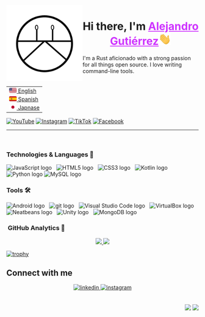 <img align="left" src="img/logo_.png" height="200" width="200">


<table align="right">
 <tr><td><a href="README.md"><img src="img/flag-eu.png" height="13" width="20" style="border-radius: 3px"> English</a></td></tr>
 <tr><td><a href="README_sp.md"><img src="img/flag-spain.png" height="13" width="20" style="border-radius: 3px"> Spanish</a></td></tr>
 <tr><td><a href="README_jp.md"><img src="img/flag-japon.png" height="13" width="20" style="border-radius: 3px"> Japnase</a></td></tr>
</table>

<h1 align="center">Hi there, I'm <a href="https://www.kangris.dev/" target="_blank" style="color: #ce33ff
">Alejandro Gutiérrez</a><img
src="https://raw.githubusercontent.com/ABSphreak/ABSphreak/master/gifs/Hi.gif" height="32"/></h1>

I'm a Rust aficionado with a strong passion for all things open source. I love writing command-line tools.


[![YouTube](https://img.shields.io/badge/YouTube-%23FF0000.svg?style=flat-square&logo=YouTube&logoColor=white)](https://www.youtube.com/@kangris)
[![Instagram](https://img.shields.io/badge/Instagram-%23E4405F.svg?style=flat-square&logo=Instagram&logoColor=white)](https://www.instagram.com/kangr1s/)
[![TikTok](https://img.shields.io/badge/TikTok-%23000000.svg?style=flat-square&logo=TikTok&logoColor=white)](https://www.tiktok.com/@kangr1s)
[![Facebook](https://img.shields.io/badge/facebook-%232E87FB.svg?&style=flat-square&logo=facebook&logoColor=white )](https://www.facebook.com/alejogutierrezlopez/)

<hr>
<br>

### Technologies & Languages 📙
<img src="https://img.shields.io/badge/JavaScript-282C34?logo=javascript&logoColor=F7DF1E" alt="JavaScript logo" title="JavaScript" height="25" />
&nbsp;
<img src="https://img.shields.io/badge/HTML5-282C34?logo=html5&logoColor=E34F26" alt="HTML5 logo" title="HTML5" height="25" />
&nbsp;
<img src="https://img.shields.io/badge/CSS3-282C34?logo=css3&logoColor=1572B6" alt="CSS3 logo" title="CSS3" height="25" />
&nbsp;
<img src="https://img.shields.io/badge/Kotlin-282C34?logo=kotlin" alt="Kotlin logo" title="Kotlin" height="25" />
&nbsp;
<img src="https://img.shields.io/badge/Python-282C34?logo=python" alt="Python logo" title="Python" height="25" />
<img src="https://img.shields.io/badge/MySQL-282C34?logo=mysql" alt="MySQL logo" title="MySQL" height="25" />
&nbsp;


### Tools 🛠️
<img src="https://img.shields.io/badge/Android%20Studio-282C34?logo=android&logoColor=3DDC84" alt="Android logo" title="Android" height="25" />
&nbsp;
<img src="https://img.shields.io/badge/git-282C34?logo=git&logoColor=F05032" alt="git logo" title="git" height="25" />
&nbsp;
<img src="https://img.shields.io/badge/VS%20Code-282C34?logo=&logoColor=007ACC" alt="Visual Studio Code logo" title="Visual Studio Code" height="25" />
&nbsp;
<img src="https://img.shields.io/badge/VirtualBox-282C34?logo=virtualbox&logoColor=007ACC" alt="VirtualBox logo" title="VirtualBox" height="25" />
&nbsp;
<img src="https://img.shields.io/badge/NeatBeans%20IDE-282C34?logo=apachenetbeanside" alt="Neatbeans logo" title="NeatBeans IDE" height="25" />
&nbsp;
<img src="https://img.shields.io/badge/Unity-282C34?logo=unity" alt="Unity logo" title="Unity" height="25" />
&nbsp;
<img src="https://img.shields.io/badge/MongoDB-282C34?logo=mongodb" alt="MongoDB logo" title="MongoDB" height="25" />

### &nbsp;GitHub Analytics 🚀

<p align="center">
<a href="https://github.com/ArisGuimera">
  <img height="170em" src="https://github-readme-stats-eight-theta.vercel.app/api?username=Kangr1s&show_icons=true&theme=algolia&include_all_commits=true&count_private=true"/>
  <img height="170em" src="https://github-readme-stats-eight-theta.vercel.app/api/top-langs/?username=Kangr1s&layout=compact&langs_count=8&theme=algolia"/>
</a>
</p>


[![trophy](https://github-profile-trophy.vercel.app/?username=Kangr1s)](https://github.com/ryo-ma/github-profile-trophy)

## Connect with me  
<div align="center">
    <a href="https://www.linkedin.com/in/alejandro-gutiérrez-lópez-984b79268/" target="_blank">
        <img src=https://img.shields.io/badge/linkedin-%231E77B5.svg?&style=for-the-badge&logo=linkedin&logoColor=white alt=linkedin style="margin-bottom: 5px;" />
    </a>  
    <a href="mailto:bagl03122004@gmail.com" target="_blank">
        <img src=https://img.shields.io/badge/Gmail-D14836?style=for-the-badge&logo=gmail&logoColor=white alt=instagram style="margin-bottom: 5px;" />
    </a>
</div>  

<br>

<p align="right">
    <img src="https://komarev.com/ghpvc/?username=Kangr1s&style=plastic&color=blueviolet&label=Views"><img>
    <img src="https://badges.pufler.dev/visits/Kangr1s/Kangr1s?color=blueviolet&logo=github" />
</p>
